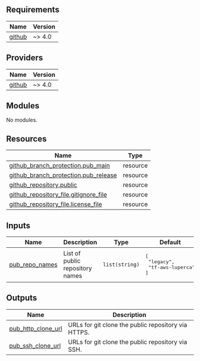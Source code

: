 <!-- BEGIN_TF_DOCS -->
## Requirements

| Name | Version |
|------|---------|
| <a name="requirement_github"></a> [github](#requirement\_github) | ~> 4.0 |

## Providers

| Name | Version |
|------|---------|
| <a name="provider_github"></a> [github](#provider\_github) | ~> 4.0 |

## Modules

No modules.

## Resources

| Name | Type |
|------|------|
| [github_branch_protection.pub_main](https://registry.terraform.io/providers/integrations/github/latest/docs/resources/branch_protection) | resource |
| [github_branch_protection.pub_release](https://registry.terraform.io/providers/integrations/github/latest/docs/resources/branch_protection) | resource |
| [github_repository.public](https://registry.terraform.io/providers/integrations/github/latest/docs/resources/repository) | resource |
| [github_repository_file.gitignore_file](https://registry.terraform.io/providers/integrations/github/latest/docs/resources/repository_file) | resource |
| [github_repository_file.license_file](https://registry.terraform.io/providers/integrations/github/latest/docs/resources/repository_file) | resource |

## Inputs

| Name | Description | Type | Default | Required |
|------|-------------|------|---------|:--------:|
| <a name="input_pub_repo_names"></a> [pub\_repo\_names](#input\_pub\_repo\_names) | List of public repository names | `list(string)` | <pre>[<br>  "legacy",<br>  "tf-aws-luperca"<br>]</pre> | no |

## Outputs

| Name | Description |
|------|-------------|
| <a name="output_pub_http_clone_url"></a> [pub\_http\_clone\_url](#output\_pub\_http\_clone\_url) | URLs for git clone the public repository via HTTPS. |
| <a name="output_pub_ssh_clone_url"></a> [pub\_ssh\_clone\_url](#output\_pub\_ssh\_clone\_url) | URLs for git clone the public repository via SSH. |
<!-- END_TF_DOCS -->
